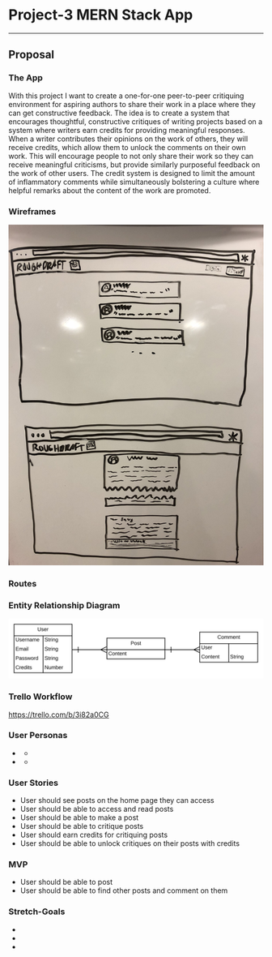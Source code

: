 # Project-3 MERN Stack App
***
## Proposal
### The App
With this project I want to create a one-for-one peer-to-peer critiquing environment for aspiring authors to share their work in a place where they can get constructive feedback. The idea is to create a system that encourages thoughtful, constructive critiques of writing projects based on a system where writers earn credits for providing meaningful responses. When a writer contributes their opinions on the work of others, they will receive credits, which allow them to unlock the comments on their own work. This will encourage people to not only share their work so they can receive meaningful criticisms, but provide similarly purposeful feedback on the work of other users. The credit system is designed to limit the amount of inflammatory comments while simultaneously bolstering a culture where helpful remarks about the content of the work are promoted.

### Wireframes
![Wireframe](/images/IMG_0663.jpeg)

### Routes


### Entity Relationship Diagram
![ERD](/images/Project3_ERD.png)

### Trello Workflow
https://trello.com/b/3i82a0CG

### User Personas
+ 
	+ 
+ 
	+ 

### User Stories
+ User should see posts on the home page they can access
+ User should be able to access and read posts
+ User should be able to make a post
+ User should be able to critique posts
+ User should earn credits for critiquing posts
+ User should be able to unlock critiques on their posts with credits

### MVP 
+ User should be able to post
+ User should be able to find other posts and comment on them

### Stretch-Goals
+ 
+ 
+ 
